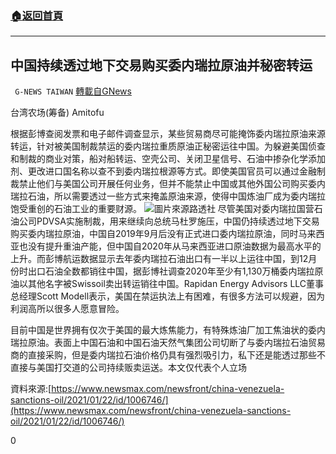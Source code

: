 ###  [:house:返回首頁](https://github.com/ourhimalayas/txt)
---

## 中国持续透过地下交易购买委内瑞拉原油并秘密转运
` G-NEWS TAIWAN` [轉載自GNews](https://gnews.org/zh-hans/802418/)

台湾农场(筹备) Amitofu

根据彭博查阅发票和电子邮件调查显示，某些贸易商尽可能掩饰委内瑞拉原油来源转运，针对被美国制裁禁运的委内瑞拉重质原油正秘密运往中国。为躲避美国侦查和制裁的商业对策，船对船转运、空壳公司、关闭卫星信号、石油中掺杂化学添加剂、更改进口国名称以查不到委内瑞拉根源等方式。即使美国官员可以通过金融制裁禁止他们与美国公司开展任何业务，但并不能禁止中国或其他外国公司购买委内瑞拉石油，所以需要透过一些方式来掩盖原油来源，使得中国炼油厂成为委内瑞拉饱受重创的石油工业的重要财源。
![]()![](https://gnews.org/wp-content/uploads/2021/01/maduro.jpg)圖片來源路透社
尽管美国对委内瑞拉国营石油公司PDVSA实施制裁，用来继续向总统马杜罗施压，中国仍持续透过地下交易购买委内瑞拉原油，中国自2019年9月后没有正式进口委内瑞拉原油，同时马来西亚也没有提升重油产能，但中国自2020年从马来西亚进口原油数据为最高水平的上升。而彭博航运数据显示去年委内瑞拉石油出口有一半以上运往中国，到12月份时出口石油全数都销往中国，据彭博社调查2020年至少有1,130万桶委内瑞拉原油以其他名字被Swissoil卖出转运销往中国。Rapidan Energy Advisors LLC董事总经理Scott Modell表示，美国在禁运执法上有困难，有很多方法可以规避，因为利润高所以很多人愿意冒险。

目前中国是世界拥有仅次于美国的最大炼焦能力，有特殊炼油厂加工焦油状的委内瑞拉原油。表面上中国石油和中国石油天然气集团公司切断了与委内瑞拉石油贸易商的直接采购，但是委内瑞拉石油价格仍具有强烈吸引力，私下还是能透过那些不直接与美国打交道的公司持续贩卖运送。本文仅代表个人立场

資料來源:[https://www.newsmax.com/newsfront/china-venezuela-sanctions-oil/2021/01/22/id/1006746/](https://www.newsmax.com/newsfront/china-venezuela-sanctions-oil/2021/01/22/id/1006746/)

0
